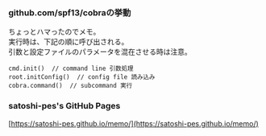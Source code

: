 ### github.com/spf13/cobraの挙動

ちょっとハマったのでメモ。  
実行時は、下記の順に呼び出される。  
引数と設定ファイルのパラメータを混在させる時は注意。

    cmd.init()  // command line 引数処理
    root.initConfig()  // config file 読み込み
    cobra.command()  // subcommand 実行

### satoshi-pes's GitHub Pages
[https://satoshi-pes.github.io/memo/](https://satoshi-pes.github.io/memo/)
